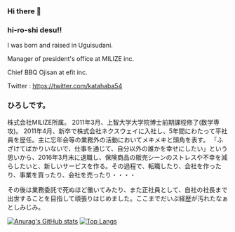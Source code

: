 ### Hi there 👋

### hi-ro-shi desu!!

I was born and raised in Uguisudani.

Manager of president's office at MILIZE inc.

Chief BBQ Ojisan at efit inc.

Twitter : https://twitter.com/katahaba54

### ひろしです。

株式会社MILIZE所属。
2011年3月、上智大学大学院博士前期課程修了(数学専攻)。
2011年4月、新卒で株式会社ネクスウェイに入社し、5年間にわたって平社員を歴任。主に忘年会等の業務外の活動においてメキメキと頭角を表す。
「ふざけてばかりいないで、仕事を通じて、自分以外の誰かを幸せにしたい」という思いから、2016年3月末に退職し、保険商品の販売シーンのストレスや不幸を減らしたいと、新しいサービスを作る。その過程で、転職したり、会社を作ったり、事業を買ったり、会社を売ったり・・・・

その後は業務委託で死ぬほど働いてみたり、また正社員として、自社の社長まで出世することを目指して頑張りはじめました。ここまでだいぶ経歴が汚れたなぁとしみじみ。

[![Anurag's GitHub stats](https://github-readme-stats.vercel.app/api?username=hi-ro-shi)](https://github.com/anuraghazra/github-readme-stats)
[![Top Langs](https://github-readme-stats.vercel.app/api/top-langs/?username=hi-ro-shi&layout=compact)](https://github.com/anuraghazra/github-readme-stats)


<!--
**hi-ro-shi/hi-ro-shi** is a ✨ _special_ ✨ repository because its `README.md` (this file) appears on your GitHub profile.

Here are some ideas to get you started:

- 🔭 I’m currently working on ...
- 🌱 I’m currently learning ...
- 👯 I’m looking to collaborate on ...
- 🤔 I’m looking for help with ...
- 💬 Ask me about ...
- 📫 How to reach me: ...
- 😄 Pronouns: ...
- ⚡ Fun fact: ...
-->
